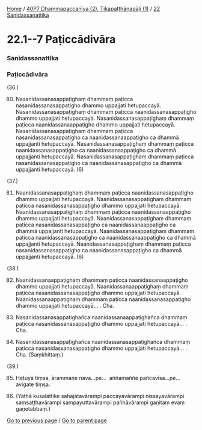 
[Home](/) / [40P7 Dhammapaccanīya (2), Tikapaṭṭhānapāḷi (1)](/tipitaka/40P7.md) / [22 Sanidassanattika](/tipitaka/40P7/22.md)

# 22.1--7 Paṭiccādivāra

### Sanidassanattika

### Paṭiccādivāra

(36.)

80. Nasanidassanasappaṭighaṃ dhammaṃ paṭicca nasanidassanasappaṭigho dhammo uppajjati hetupaccayā. Nasanidassanasappaṭighaṃ dhammaṃ paṭicca naanidassanasappaṭigho dhammo uppajjati hetupaccayā. Nasanidassanasappaṭighaṃ dhammaṃ paṭicca naanidassanaappaṭigho dhammo uppajjati hetupaccayā. Nasanidassanasappaṭighaṃ dhammaṃ paṭicca nasanidassanasappaṭigho ca naanidassanaappaṭigho ca dhammā uppajjanti hetupaccayā. Nasanidassanasappaṭighaṃ dhammaṃ paṭicca naanidassanasappaṭigho ca naanidassanaappaṭigho ca dhammā uppajjanti hetupaccayā. Nasanidassanasappaṭighaṃ dhammaṃ paṭicca nasanidassanasappaṭigho ca naanidassanasappaṭigho ca dhammā uppajjanti hetupaccayā. (6)

(37.)

81. Naanidassanasappaṭighaṃ dhammaṃ paṭicca naanidassanasappaṭigho dhammo uppajjati hetupaccayā. Naanidassanasappaṭighaṃ dhammaṃ paṭicca nasanidassanasappaṭigho dhammo uppajjati hetupaccayā. Naanidassanasappaṭighaṃ dhammaṃ paṭicca naanidassanaappaṭigho dhammo uppajjati hetupaccayā. Naanidassanasappaṭighaṃ dhammaṃ paṭicca nasanidassanasappaṭigho ca naanidassanaappaṭigho ca dhammā uppajjanti hetupaccayā. Naanidassanasappaṭighaṃ dhammaṃ paṭicca naanidassanasappaṭigho ca naanidassanaappaṭigho ca dhammā uppajjanti hetupaccayā. Naanidassanasappaṭighaṃ dhammaṃ paṭicca nasanidassanasappaṭigho ca naanidassanasappaṭigho ca dhammā uppajjanti hetupaccayā. (6)

(38.)

82. Naanidassanaappaṭighaṃ dhammaṃ paṭicca naanidassanaappaṭigho dhammo uppajjati hetupaccayā. Naanidassanaappaṭighaṃ dhammaṃ paṭicca nasanidassanasappaṭigho dhammo uppajjati hetupaccayā. Naanidassanaappaṭighaṃ dhammaṃ paṭicca naanidassanasappaṭigho dhammo uppajjati hetupaccayā… . Cha.

83. Nasanidassanasappaṭighañca naanidassanaappaṭighañca dhammaṃ paṭicca nasanidassanasappaṭigho dhammo uppajjati hetupaccayā… . Cha.

84. Nasanidassanasappaṭighañca naanidassanasappaṭighañca dhammaṃ paṭicca nasanidassanasappaṭigho dhammo uppajjati hetupaccayā… . Cha. (Saṃkhittaṃ.)

(39.)

85. Hetuyā tiṃsa, ārammaṇe nava…pe…  aññamaññe pañcavīsa…pe…  avigate tiṃsa.

86. (Yathā kusalattike sahajātavārampi paccayavārampi nissayavārampi saṃsaṭṭhavārampi sampayuttavārampi pañhāvārampi gaṇitaṃ evaṃ gaṇetabbaṃ.)

[Go to previous page](/tipitaka/40P7/22.md) / [Go to parent page](/tipitaka/40P7/22.md)


